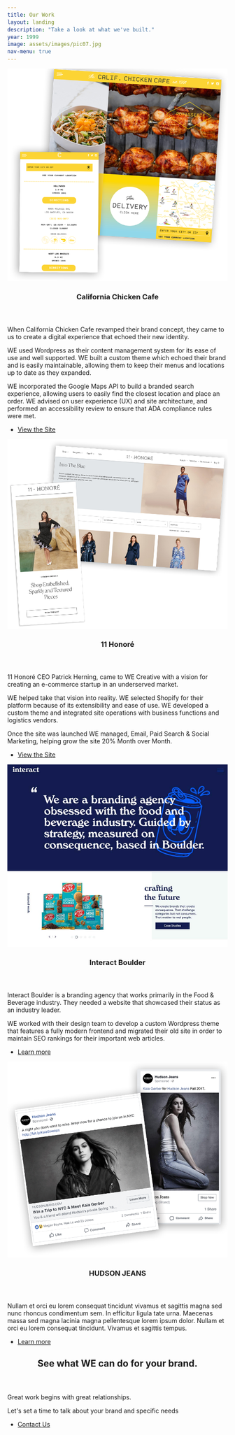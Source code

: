 ```yaml
---
title: Our Work
layout: landing
description: "Take a look at what we've built."
year: 1999
image: assets/images/pic07.jpg
nav-menu: true
---
```


<!-- Main -->
<div id="main">

<!-- One -->
<!-- <section id="one">
	<div class="inner">
		<header class="major">
			<h2>11 Honore</h2>
		</header>
		<p>11 Honore CEO Patrick Herning, came to WE Creative with a vision for creating an e-commerce startup in an underserved market.</p>
    <p>WE selected Shopify for their platform because of its extensibility and ease of use. Developing a custom theme and integrating the site with fulfillment, warehousing and marketing vendors. These integrations streamlined time spent managing the site so that the 11 Hon0re team could focus on serving their customers.</p>
    <p>Once the site was launched WE managed, Email, Paid Search & Social Marketing, helping grow the site 20% Month over Month. 
</p>
	</div>
</section> -->

<!-- Two -->
<section id="one" class="spotlights">
    <section>
    <a href="https://califchickencafe.com" class="image" target="_blank">
      <img src="assets/images/ccc.png" alt="" data-position="center center" />
    </a>
    <div class="content">
      <div class="inner">
        <header class="major">
          <h3>California Chicken Cafe</h3>
        </header>
          <p>When California Chicken Cafe revamped their brand concept, they came to us to create a digital experience that echoed their new identity.</p>
          <p>WE used Wordpress as their content management system for its ease of use and well supported. WE built a custom theme which echoed their brand and is easily maintainable, allowing them to keep their menus and locations up to date as they expanded. </p>
          <p>WE incorporated the Google Maps API to build a branded search experience, allowing users to easily find the closest location and place an order. WE advised on user experience (UX) and site architecture, and performed an accessibility review to ensure that ADA compliance rules were met.
        </p>
        <ul class="actions">
          <li><a href="https://califchickencafe.com" class="button next" target="blank">View the Site</a></li>
        </ul>
      </div>
    </div>
  </section>
	<section>
		<a href="https://11honore.com" class="image" target="_blank">
			<img src="assets/images/11honore.png" alt="" data-position="center center" />
		</a>
		<div class="content">
			<div class="inner">
				<header class="major">
					<h3>11 Honoré</h3>
				</header>
				  <p>11 Honoré CEO Patrick Herning, came to WE Creative with a vision for creating an e-commerce startup in an underserved market.</p>
            <p>WE helped take that vision into reality. WE selected Shopify for their platform because of its extensibility and ease of use. WE developed a custom theme and integrated site operations with business functions and logistics vendors.</p>
            <p>Once the site was launched WE managed, Email, Paid Search & Social Marketing, helping grow the site 20% Month over Month. 
        </p>
				<ul class="actions">
					<li><a href="https://11honore.com" class="button next" target="blank">View the Site</a></li>
				</ul>
			</div>
		</div>
	</section>
	<section>
		<a href="https://interactboulder.com" rel="noreferrer" target="_blank" class="image">
			<img src="assets/images/interact.jpg" alt="" data-position="top center" />
		</a>
		<div class="content">
			<div class="inner">
				<header class="major">
					<h3>Interact Boulder</h3>
				</header>
				<p>Interact Boulder is a branding agency that works primarily in the Food & Beverage industry. They needed a website that showcased their status as an industry leader. </p>
        <p>WE worked with their design team to develop a custom Wordpress theme that features a fully modern frontend and migrated their old site in order to maintain SEO rankings for their important web articles.
        </p>
				<ul class="actions">
					<li><a href="https://interactboulder.com" target="_blank" rel="noreferrer" class="button next">Learn more</a></li>
				</ul>
			</div>
		</div>
	</section>
	<section>
		<a href="https://hudsonjeans.com" target="_blank" rel="noreferrer" class="image">
			<img src="assets/images/hudson.png" alt="" data-position="25% 25%" />
		</a>
		<div class="content">
			<div class="inner">
				<header class="major">
					<h3>HUDSON JEANS</h3>
				</header>
				<p>Nullam et orci eu lorem consequat tincidunt vivamus et sagittis magna sed nunc rhoncus condimentum sem. In efficitur ligula tate urna. Maecenas massa sed magna lacinia magna pellentesque lorem ipsum dolor. Nullam et orci eu lorem consequat tincidunt. Vivamus et sagittis tempus.</p>
				<ul class="actions">
					<li><a href="generic.html" class="button">Learn more</a></li>
				</ul>
			</div>
		</div>
	</section>
</section>

<!-- Three -->
<section id="two">
    <div class="inner">
        <header class="major">
            <h2>See what WE can do for your brand.</h2>
        </header>
        <p>Great work begins with great relationships.</p> 
        <p>Let's set a time to talk about your brand and specific needs</p>
        <ul class="actions">
          <li><a href="#contact" class="button next special scrolly">Contact Us</a></li>
        </ul>
    </div>
</section>

</div>
